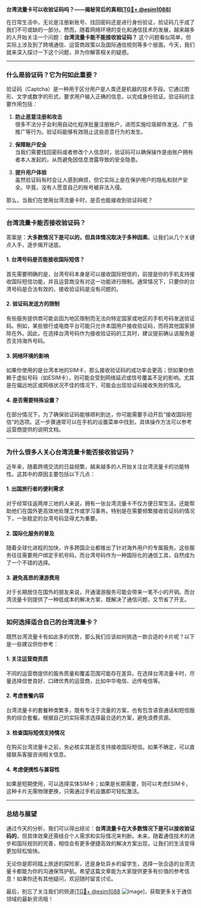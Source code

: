**台湾流量卡可以收验证码吗？——揭秘背后的真相[[TG💪+ @esim1088](https://t.me/s/esim1088)]**

在日常生活中，无论是注册新账号、找回密码还是进行身份验证，验证码几乎成了我们不可或缺的一部分。然而，随着网络环境的变化和通信技术的发展，越来越多的人开始关注一个问题：**台湾流量卡能不能接收验证码？** 这个问题看似简单，但实际上涉及到了跨境通信、运营商政策以及国际通信规则等多个层面。今天，我们就来深入探讨一下这个问题，并为你解答相关的疑惑。

---

### **什么是验证码？它为何如此重要？**

验证码（Captcha）是一种用于区分用户是人类还是机器的技术手段。它通过图形、文字或数字的形式，要求用户输入正确的信息，以完成身份验证。验证码的主要作用包括：

1. **防止恶意注册和攻击**  
   很多不法分子会利用自动化程序批量注册账户，进而实施垃圾邮件发送、广告推广等行为。验证码能够有效阻止这些恶意行为的发生。

2. **保障账户安全**  
   当我们需要找回密码或者修改个人信息时，验证码可以确保操作是由账户拥有者本人发起的，从而避免因信息泄露导致的安全隐患。

3. **提升用户体验**  
   虽然验证码有时会让人感到麻烦，但它实际上是在保护用户的隐私和财产安全。毕竟，没有人愿意自己的账号被非法入侵。

那么，当我们在使用台湾流量卡时，是否也能接收到验证码呢？

---

### **台湾流量卡能否接收验证码？**

答案是：**大多数情况下是可以的，但具体情况取决于多种因素**。让我们从几个关键点入手，逐步揭开谜底。

#### **1. 台湾号码是否能接收国际短信？**
首先需要明确的是，台湾号码本身是可以接收国际短信的，前提是你的手机支持接收国际短信功能，并且运营商没有对这一功能进行限制。通常情况下，只要你的台湾号码是合法有效的，接收验证码是没有问题的。

#### **2. 验证码发送方的限制**
有些服务提供商可能会因为地区限制而无法向特定国家或地区的手机号码发送验证码。例如，某些银行或电商平台可能只允许本国用户接收验证码，而将其他国家排除在外。因此，在选择台湾号码作为接收验证码的工具时，建议提前确认该服务是否支持海外号码。

#### **3. 网络环境的影响**
如果你使用的是台湾本地的SIM卡，那么接收验证码的成功率会更高；但如果你依赖于虚拟号码（如ESIM卡），则可能会受到网络延迟或信号覆盖不足的影响。尤其是在偏远地区或网络状况不佳的情况下，可能会出现验证码接收失败的情况。

#### **4. 是否需要特殊设置？**
在部分情况下，为了确保验证码能够顺利到达，你可能需要手动开启“接收国际短信”的选项。这一步骤通常可以在手机的设置菜单中找到，具体操作方法可以参考运营商提供的说明文档。

---

### **为什么很多人关心台湾流量卡能否接收验证码？**

近年来，随着跨境交流的日益频繁，越来越多的人开始关注台湾流量卡的功能特性。这其中的原因主要包括以下几点：

#### **1. 出国旅行者的便利需求**
对于经常往返两岸三地的人来说，拥有一张台湾流量卡不仅方便日常生活，还能帮助他们在国外更高效地处理工作或学习事务。特别是在需要频繁接收验证码的情况下，一张稳定的台湾号码显得尤为重要。

#### **2. 国际化服务的普及**
随着全球化进程的加快，许多跨国企业都推出了针对海外用户的专属服务。这些服务往往需要用户绑定手机号码，而台湾号码作为一种国际化的通信工具，自然成为了一个不错的选择。

#### **3. 避免高昂的漫游费用**
对于长期居住在国外的朋友来说，开通漫游服务可能会带来一笔不小的开销。而台湾流量卡则提供了一种低成本的解决方案，既解决了通信问题，又节省了开支。

---

### **如何选择适合自己的台湾流量卡？**

既然台湾流量卡有如此多的优势，那么我们应该如何挑选一款合适的卡片呢？以下是一些建议供你参考：

#### **1. 关注运营商资质**
不同的运营商提供的服务质量和覆盖范围可能存在差异。在选择台湾流量卡时，尽量选择信誉良好、口碑优秀的运营商，比如中华电信、远传电信等。

#### **2. 考虑套餐内容**
台湾流量卡的套餐种类繁多，既有专注于流量的方案，也有包含语音通话和短信服务的综合套餐。根据自己的实际需求选择最合适的方案，避免浪费资源。

#### **3. 检查国际短信支持情况**
在购买台湾流量卡之前，务必核实其是否支持接收国际短信。如果不确定，可以直接联系客服咨询相关信息。

#### **4. 考虑便携性与兼容性**
如果是短期使用，可以选择实体SIM卡；如果是长期需要，则可以考虑ESIM卡，这种卡片无需物理更换，只需通过手机设置即可轻松激活。

---

### **总结与展望**

通过今天的分析，我们可以得出结论：**台湾流量卡在大多数情况下是可以接收验证码的**，但具体效果还需结合个人需求和实际情况来判断。未来，随着通信技术的进步和国际规则的完善，相信会有更多便捷高效的解决方案出现，让我们的生活变得更加轻松愉快。

无论你是即将踏上旅途的探险家，还是身处异乡的留学生，选择一张合适的台湾流量卡都能为你的沟通保驾护航。希望这篇文章能为大家提供更多有价值的参考信息！如果你还有其他疑问，欢迎随时留言讨论。

最后，别忘了关注我们的频道[[TG💪+ @esim1088](https://t.me/s/esim1088) ![Image](https://i.postimg.cc/4NQfJmqS/Snipaste-2025-05-13-00-14-12.png)]，获取更多关于通信领域的最新资讯哦！